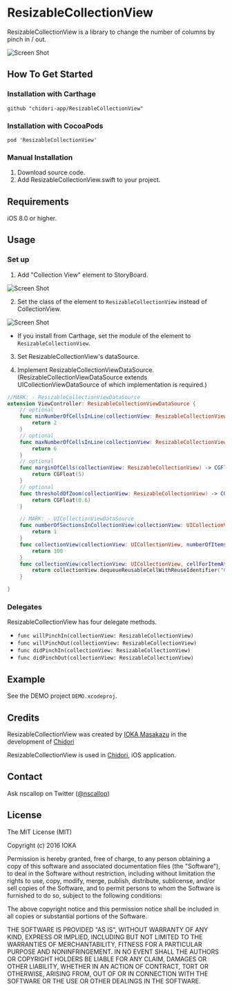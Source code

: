 # ResizableCollectionView

ResizableCollectionView is a library to change the number of columns by pinch in / out.

![Screen Shot](imgs/ResizableCollectionView.gif)


## How To Get Started

### Installation with Carthage

`github "chidori-app/ResizableCollectionView"`

### Installation with CocoaPods

`pod 'ResizableCollectionView'`

### Manual Installation

1. Download source code.
2. Add ResizableCollectionView.swift to your project.


## Requirements

iOS 8.0 or higher.


## Usage

### Set up

1. Add "Collection View" element to StoryBoard.

  ![Screen Shot](imgs/storyboard1.png)

2. Set the class of the element to `ResizableCollectionView` instead of CollectionView.

  ![Screen Shot](imgs/storyboard2.png)

  * If you install from Carthage, set the module of the element to `ResizableCollectionView`.

3. Set ResizableCollectionView's dataSource.

4. Implement ResizableCollectionViewDataSource.
  (ResizableCollectionViewDataSource extends UICollectionViewDataSource of which implementation is required.)

  ```swift
  //MARK: - ResizableCollectionViewDataSource
  extension ViewController: ResizableCollectionViewDataSource {
      // optional
      func minNumberOfCellsInLine(collectionView: ResizableCollectionView) -> Int {
          return 2
      }
      // optional
      func maxNumberOfCellsInLine(collectionView: ResizableCollectionView) -> Int {
          return 6
      }
      // optional
      func marginOfCells(collectionView: ResizableCollectionView) -> CGFloat {
          return CGFloat(5)
      }
      // optional
      func thresholdOfZoom(collectionView: ResizableCollectionView) -> CGFloat {
          return CGFloat(0.6)
      }

      // MARK: - UICollectionViewDataSource
      func numberOfSectionsInCollectionView(collectionView: UICollectionView) -> Int {
          return 1
      }
      func collectionView(collectionView: UICollectionView, numberOfItemsInSection section: Int) -> Int {
          return 100
      }
      func collectionView(collectionView: UICollectionView, cellForItemAtIndexPath indexPath: NSIndexPath) -> UICollectionViewCell {
          return collectionView.dequeueReusableCellWithReuseIdentifier("Cell", forIndexPath: indexPath)
      }

  }
  ```

### Delegates

ResizableCollectionView has four delegate methods.

* `func willPinchIn(collectionView: ResizableCollectionView)`
* `func willPinchOut(collectionView: ResizableCollectionView)`
* `func didPinchIn(collectionView: ResizableCollectionView)`
* `func didPinchOut(collectionView: ResizableCollectionView)`


## Example

See the DEMO project `DEMO.xcodeproj`.


## Credits

ResizableCollectionView was created by [IOKA Masakazu](http://www.hitting.jp) in the development of [Chidori](http://nscallop.jp/chidori/)

ResizableCollectionView is used in [Chidori](http://nscallop.jp/chidori/), iOS application.


## Contact

Ask nscallop on Twitter ([@nscallop](https://twitter.com/nscallop))


## License

The MIT License (MIT)

Copyright (c) 2016 IOKA

Permission is hereby granted, free of charge, to any person obtaining a copy
of this software and associated documentation files (the "Software"), to deal
in the Software without restriction, including without limitation the rights
to use, copy, modify, merge, publish, distribute, sublicense, and/or sell
copies of the Software, and to permit persons to whom the Software is
furnished to do so, subject to the following conditions:

The above copyright notice and this permission notice shall be included in all
copies or substantial portions of the Software.

THE SOFTWARE IS PROVIDED "AS IS", WITHOUT WARRANTY OF ANY KIND, EXPRESS OR
IMPLIED, INCLUDING BUT NOT LIMITED TO THE WARRANTIES OF MERCHANTABILITY,
FITNESS FOR A PARTICULAR PURPOSE AND NONINFRINGEMENT. IN NO EVENT SHALL THE
AUTHORS OR COPYRIGHT HOLDERS BE LIABLE FOR ANY CLAIM, DAMAGES OR OTHER
LIABILITY, WHETHER IN AN ACTION OF CONTRACT, TORT OR OTHERWISE, ARISING FROM,
OUT OF OR IN CONNECTION WITH THE SOFTWARE OR THE USE OR OTHER DEALINGS IN THE
SOFTWARE.
